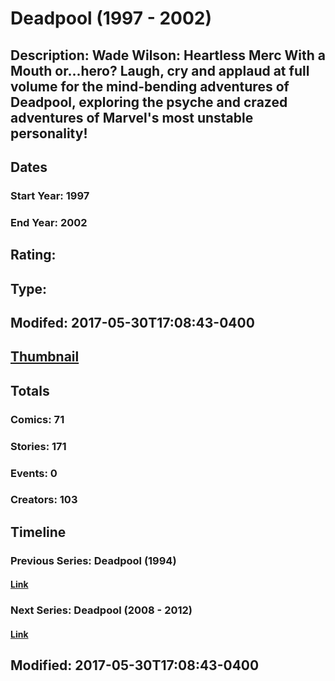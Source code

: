 # Deadpool (1997 - 2002)
## Description: Wade Wilson: Heartless Merc With a Mouth or...hero? Laugh, cry and applaud at full volume for the mind-bending adventures of Deadpool, exploring the psyche and crazed adventures of Marvel's most unstable personality!
## Dates
### Start Year: 1997
### End Year: 2002
## Rating: 
## Type: 
## Modifed: 2017-05-30T17:08:43-0400
## [Thumbnail](http://i.annihil.us/u/prod/marvel/i/mg/7/03/5130f646465e3.jpg)
## Totals
### Comics: 71
### Stories: 171
### Events: 0
### Creators: 103
## Timeline
### Previous Series: Deadpool (1994)
#### [Link](http://gateway.marvel.com/v1/public/series/2004)
### Next Series: Deadpool (2008 - 2012)
#### [Link](http://gateway.marvel.com/v1/public/series/5701)
## Modified: 2017-05-30T17:08:43-0400